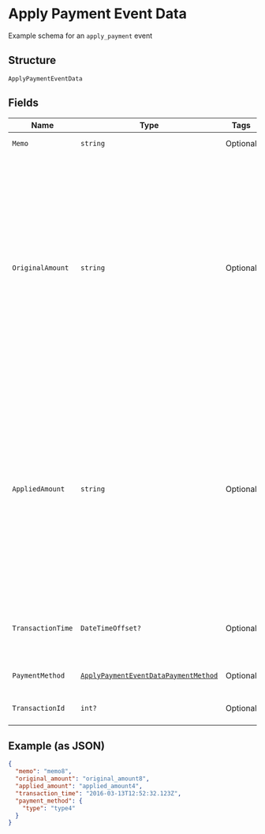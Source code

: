 
# Apply Payment Event Data

Example schema for an `apply_payment` event

## Structure

`ApplyPaymentEventData`

## Fields

| Name | Type | Tags | Description |
|  --- | --- | --- | --- |
| `Memo` | `string` | Optional | The payment memo |
| `OriginalAmount` | `string` | Optional | The full, original amount of the payment transaction as a string in full units. Incoming payments can be split amongst several invoices, which will result in a `applied_amount` less than the `original_amount`. Example: A $100.99 payment, of which $40.11 is applied to this invoice, will have an `original_amount` of `"100.99"`. |
| `AppliedAmount` | `string` | Optional | The amount of the payment applied to this invoice. Incoming payments can be split amongst several invoices, which will result in a `applied_amount` less than the `original_amount`. Example: A $100.99 payment, of which $40.11 is applied to this invoice, will have an `applied_amount` of `"40.11"`. |
| `TransactionTime` | `DateTimeOffset?` | Optional | The time the payment was applied, in ISO 8601 format, i.e. "2019-06-07T17:20:06Z" |
| `PaymentMethod` | [`ApplyPaymentEventDataPaymentMethod`](../../doc/models/containers/apply-payment-event-data-payment-method.md) | Optional | This is a container for one-of cases. |
| `TransactionId` | `int?` | Optional | The Chargify id of the original payment |

## Example (as JSON)

```json
{
  "memo": "memo8",
  "original_amount": "original_amount8",
  "applied_amount": "applied_amount4",
  "transaction_time": "2016-03-13T12:52:32.123Z",
  "payment_method": {
    "type": "type4"
  }
}
```

